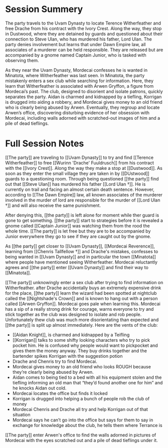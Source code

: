
# Session Summery 
The party travels to the Uvam Dynasty to locate Terence Witherfeather and free Drache from his contract with the Ivory Crest. Along the way, they stop in Dustwood, where they are detained by guards and questioned about their connection to Steve Ulan, who has murdered his father, Lord Ulan. The party denies involvement but learns that under Dawn Empire law, all associates of a murderer can be held responsible. They are released but are accompanied by a gnome named Captain Junior, who is tasked with observing them.

As they near the Uvam Dynasty, Mordecai confesses he is wanted in Minatota, where Witherfeather was last seen. In Minatota, the party mistakenly enters a sex club while searching for information. Here, they learn that Witherfeather is associated with Arwen Gryffon, a figure from Mordecai’s past. The club, designed to disorient and isolate patrons, quickly separates the party. Aidan is charmed and kidnapped by a tiefling, Korrigan is drugged into aiding a robbery, and Mordecai gives money to an old friend who is clearly being abused by Arwen. Eventually, they regroup and locate Arwen’s office, discovering disturbing evidence of her obsession with Mordecai, including walls adorned with scratched-out images of him and a pile of dead tieflings.

# Full Session Notes
[[The party]] are traveling to [[Uvam Dynasty]] to try and find [[Terence Witherfeather]] to free [[Wurinn 'Drache' Fuuldrusch]] from his contract with the [[Ivory Crest]]. Along the way they make a stop at [[Dustwood]]. As soon as they enter the small village they are taken in by [[DUstwood]] guards to a questioning room. Through being questioned [[the party]] find out that [[Steve Ulan]] has murdered his father [[Lord Ulan †]]. He is currently on trail and facing an almost certain death sentence. However, according to [[The Dawn Empire]] law, all known associates of the murderer involved in the murder of lord are responsible for the murder of [[Lord Ulan †]] and will also receive the same punishment.

After denying this, [[the party]] is left alone for moment while ther guard is gone to get something. [[the party]] start to strategies before it is revealed a gnome called [[Captain Junior]] was watching them from the rood the whole time. [[The party]] is let free but they are to be accompanied by Junior everywhere they go to see if they are caught out by the gnome. 

As [[the party]] get closer to [[Uvam Dynasty]], [[Mordecai Reverence]], learning from [[Chenris Tallfellow †]] and Drache's mistakes, confesses to being wanted in [[Uvam Dynasty]] and in particular the town [[Minatota]] where people have mentioned seeing Witherfeather. Mordecai reluctantly agrees and [[the party]] enter [[Uvam Dynasty]] and find their way to [[Minatota]]. 

[[The party]] unknowingly enter a sex club after trying to find information on Witherfeather. after Drache accidentally buys an extremely expensive drink for the place, [[the party]] learn the wizard had been spotted at nightclub called the [[Nightshade's Crown]] and is known to hang out with a person called [[Arwen Gryffon]]. Mordecai goes pale when learning this. Mordecai has a sip of a really strong drink for courage, warns everyone to try and stick together as the club was designed to isolate and rob people. Unfortunately thew club was much more disorientating than expected and [[the party]] is split up almost immediately. Here are the vents of the club:
- [[Aidan Knight]], is charmed and kidnapped by a Teifling 
- [[Korrigan]] talks to some shifty looking characters who try to pick pocket him. He is confused why people would want to pickpocket and gives them the money anyway. They buy drinks together and the bartender spikes Korrigan with the suggestion potion
- Drache and Chenris try to find Mordecai.
- Mordecai gives money to an old friend who looks ROUGH because they’re clearly being abused by Arwen.
- Aidan comes to being tied to a bed with all his equipment stolen and the tiefling informing an old man that “they’d found another one for him” and he knocks Aidan out cold.
- Mordecai locates the office but finds it locked
- Korrigan is drugged into helping a bunch of people rob the club of money
- Mordecai Chenris and Drache all try and help Korrigan out of that situation
- Mordecai says he can’t go into the office but says for them to say in exchange for knowledge about the club, he tells them where Terrance is

[[The party]] enter Arwen's office to find the walls adorned in pictures of Mordecai with the eyes scratched out and a pile of dead tieflings under it.